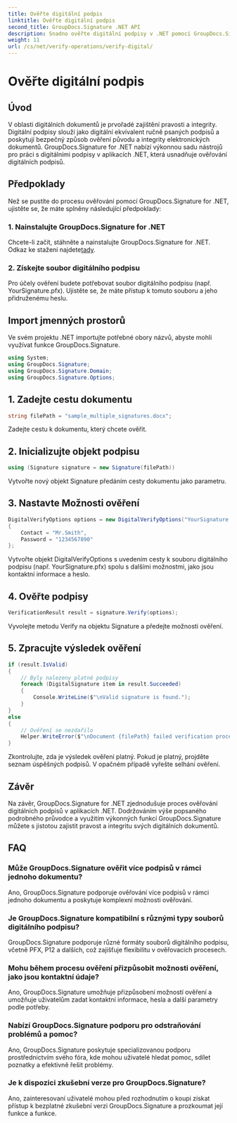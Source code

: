 ```yaml
---
title: Ověřte digitální podpis
linktitle: Ověřte digitální podpis
second_title: GroupDocs.Signature .NET API
description: Snadno ověřte digitální podpisy v .NET pomocí GroupDocs.Signature. Zajistěte bez námahy pravost a integritu dokumentu.
weight: 11
url: /cs/net/verify-operations/verify-digital/
---
```


# Ověřte digitální podpis

## Úvod
V oblasti digitálních dokumentů je prvořadé zajištění pravosti a integrity. Digitální podpisy slouží jako digitální ekvivalent ručně psaných podpisů a poskytují bezpečný způsob ověření původu a integrity elektronických dokumentů. GroupDocs.Signature for .NET nabízí výkonnou sadu nástrojů pro práci s digitálními podpisy v aplikacích .NET, která usnadňuje ověřování digitálních podpisů.
## Předpoklady
Než se pustíte do procesu ověřování pomocí GroupDocs.Signature for .NET, ujistěte se, že máte splněny následující předpoklady:
### 1. Nainstalujte GroupDocs.Signature for .NET
 Chcete-li začít, stáhněte a nainstalujte GroupDocs.Signature for .NET. Odkaz ke stažení najdete[tady](https://releases.groupdocs.com/signature/net/).
### 2. Získejte soubor digitálního podpisu
Pro účely ověření budete potřebovat soubor digitálního podpisu (např. YourSignature.pfx). Ujistěte se, že máte přístup k tomuto souboru a jeho přidruženému heslu.

## Import jmenných prostorů
Ve svém projektu .NET importujte potřebné obory názvů, abyste mohli využívat funkce GroupDocs.Signature.

```csharp
using System;
using GroupDocs.Signature;
using GroupDocs.Signature.Domain;
using GroupDocs.Signature.Options;
```
## 1. Zadejte cestu dokumentu
```csharp
string filePath = "sample_multiple_signatures.docx";
```
Zadejte cestu k dokumentu, který chcete ověřit.
## 2. Inicializujte objekt podpisu
```csharp
using (Signature signature = new Signature(filePath))
```
Vytvořte nový objekt Signature předáním cesty dokumentu jako parametru.
## 3. Nastavte Možnosti ověření
```csharp
DigitalVerifyOptions options = new DigitalVerifyOptions("YourSignature.pfx")
{
    Contact = "Mr.Smith",
    Password = "1234567890"
};
```
Vytvořte objekt DigitalVerifyOptions s uvedením cesty k souboru digitálního podpisu (např. YourSignature.pfx) spolu s dalšími možnostmi, jako jsou kontaktní informace a heslo.
## 4. Ověřte podpisy
```csharp
VerificationResult result = signature.Verify(options);
```
Vyvolejte metodu Verify na objektu Signature a předejte možnosti ověření.
## 5. Zpracujte výsledek ověření
```csharp
if (result.IsValid)
{
    // Byly nalezeny platné podpisy
    foreach (DigitalSignature item in result.Succeeded)
    {
        Console.WriteLine($"\nValid signature is found.");
    }
}
else
{
    // Ověření se nezdařilo
    Helper.WriteError($"\nDocument {filePath} failed verification process.");
}
```
Zkontrolujte, zda je výsledek ověření platný. Pokud je platný, projděte seznam úspěšných podpisů. V opačném případě vyřešte selhání ověření.

## Závěr
Na závěr, GroupDocs.Signature for .NET zjednodušuje proces ověřování digitálních podpisů v aplikacích .NET. Dodržováním výše popsaného podrobného průvodce a využitím výkonných funkcí GroupDocs.Signature můžete s jistotou zajistit pravost a integritu svých digitálních dokumentů.
## FAQ
### Může GroupDocs.Signature ověřit více podpisů v rámci jednoho dokumentu?
Ano, GroupDocs.Signature podporuje ověřování více podpisů v rámci jednoho dokumentu a poskytuje komplexní možnosti ověřování.
### Je GroupDocs.Signature kompatibilní s různými typy souborů digitálního podpisu?
GroupDocs.Signature podporuje různé formáty souborů digitálního podpisu, včetně PFX, P12 a dalších, což zajišťuje flexibilitu v ověřovacích procesech.
### Mohu během procesu ověření přizpůsobit možnosti ověření, jako jsou kontaktní údaje?
Ano, GroupDocs.Signature umožňuje přizpůsobení možností ověření a umožňuje uživatelům zadat kontaktní informace, hesla a další parametry podle potřeby.
### Nabízí GroupDocs.Signature podporu pro odstraňování problémů a pomoc?
Ano, GroupDocs.Signature poskytuje specializovanou podporu prostřednictvím svého fóra, kde mohou uživatelé hledat pomoc, sdílet poznatky a efektivně řešit problémy.
### Je k dispozici zkušební verze pro GroupDocs.Signature?
Ano, zainteresovaní uživatelé mohou před rozhodnutím o koupi získat přístup k bezplatné zkušební verzi GroupDocs.Signature a prozkoumat její funkce a funkce.